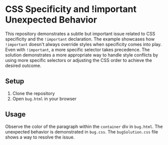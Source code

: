 # CSS Specificity and !important Unexpected Behavior

This repository demonstrates a subtle but important issue related to CSS specificity and the `!important` declaration.  The example showcases how `!important` doesn't always override styles when specificity comes into play. Even with `!important`, a more specific selector takes precedence.  The solution demonstrates a more appropriate way to handle style conflicts by using more specific selectors or adjusting the CSS order to achieve the desired outcome.

## Setup

1. Clone the repository
2. Open `bug.html` in your browser

## Usage

Observe the color of the paragraph within the `container` div in `bug.html`.  The unexpected behavior is demonstrated in `bug.css`.  The `bugSolution.css` file shows a way to resolve the issue.
